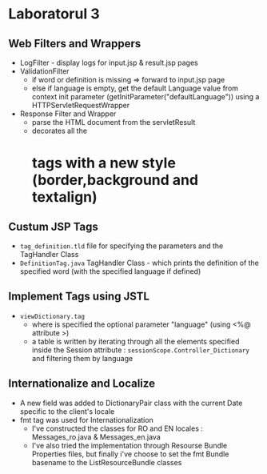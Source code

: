 # Laboratorul 3

## Web Filters and Wrappers
 - LogFilter - display logs for input.jsp & result.jsp pages
 - ValidationFilter 
	- if word or definition is missing => forward to input.jsp page
	- else if language is empty, get the default Language value
		from context init parameter (getInitParameter("defaultLanguage"))
		using a HTTPServletRequestWrapper
 - Response Filter and Wrapper 
	- parse the HTML document from the servletResult
	- decorates all the <h1> tags with a new style (border,background and textalign)

## Custum JSP Tags
 - `tag_definition.tld` file for specifying the parameters and the TagHandler Class
 - `DefinitionTag.java` TagHandler Class - which prints the definition of the specified word
	 (with the specified language if defined)

## Implement Tags using JSTL
 - `viewDictionary.tag`
	- where is specified the optional parameter "language" (using <%@ attribute >)
	- a table is written by iterating through all the elements specified inside the Session attribute :
		`sessionScope.Controller_Dictionary` and filtering them by language

## Internationalize and Localize
 - A new field was added to DictionaryPair class with the current Date specific to the client's locale
 - fmt tag was used for Internationalization 
	- I've constructed the classes for RO and EN locales : Messages_ro.java & Messages_en.java
	- I've also tried the implementation through Resourse Bundle Properties files, but finally 
		i've choose to set the fmt Bundle basename to the ListResourceBundle classes
	